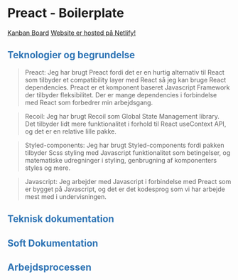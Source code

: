 # Preact - Boilerplate
[Kanban Board](https://trello.com/b/vFm5CY0t/eksamen)
[Website er hosted på Netlify!](http://google.com)
<br/>
<h2 style="color: #2e74b5">Teknologier og begrundelse</h2>

>  Preact: Jeg har brugt Preact fordi det er en hurtig alternativ til React som tilbyder et compatibility layer med React så jeg kan bruge React dependencies. Preact er et komponent baseret Javascript Framework der tilbyder fleksibilitet. Der er mange dependencies i forbindelse med React som forbedrer min arbejdsgang.

> Recoil: Jeg har brugt Recoil som Global State Management library. Det tilbyder lidt mere funktionalitet i forhold til React useContext API, og det er en relative lille pakke.

> Styled-components: Jeg har brugt Styled-components fordi pakken tilbyder Scss styling med Javascript funktionalitet som betingelser, og matematiske udregninger i styling, genbrugning af komponenters styles og mere.

> Javascript: Jeg arbejder med Javascript i forbindelse med Preact som er bygget på Javascript, og det er det kodesprog som vi har arbejde mest med i undervisningen.

<h2 style="color: #2e74b5">Teknisk dokumentation</h2>
<h2 style="color: #2e74b5">Soft Dokumentation</h2>
<h2 style="color: #2e74b5">Arbejdsprocessen</h2>
